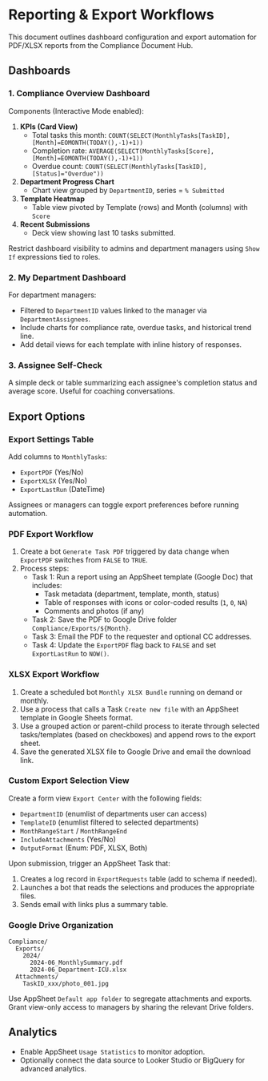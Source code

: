 # Reporting & Export Workflows

This document outlines dashboard configuration and export automation for PDF/XLSX
reports from the Compliance Document Hub.

## Dashboards

### 1. Compliance Overview Dashboard

Components (Interactive Mode enabled):

1. **KPIs (Card View)**
   * Total tasks this month: `COUNT(SELECT(MonthlyTasks[TaskID], [Month]=EOMONTH(TODAY(),-1)+1))`
   * Completion rate: `AVERAGE(SELECT(MonthlyTasks[Score], [Month]=EOMONTH(TODAY(),-1)+1))`
   * Overdue count: `COUNT(SELECT(MonthlyTasks[TaskID], [Status]="Overdue"))`
2. **Department Progress Chart**
   * Chart view grouped by `DepartmentID`, series = `% Submitted`
3. **Template Heatmap**
   * Table view pivoted by Template (rows) and Month (columns) with `Score`
4. **Recent Submissions**
   * Deck view showing last 10 tasks submitted.

Restrict dashboard visibility to admins and department managers using `Show If`
expressions tied to roles.

### 2. My Department Dashboard

For department managers:

* Filtered to `DepartmentID` values linked to the manager via `DepartmentAssignees`.
* Include charts for compliance rate, overdue tasks, and historical trend line.
* Add detail views for each template with inline history of responses.

### 3. Assignee Self-Check

A simple deck or table summarizing each assignee's completion status and average
score. Useful for coaching conversations.

## Export Options

### Export Settings Table

Add columns to `MonthlyTasks`:

* `ExportPDF` (Yes/No)
* `ExportXLSX` (Yes/No)
* `ExportLastRun` (DateTime)

Assignees or managers can toggle export preferences before running automation.

### PDF Export Workflow

1. Create a bot `Generate Task PDF` triggered by data change when `ExportPDF`
   switches from `FALSE` to `TRUE`.
2. Process steps:
   * Task 1: Run a report using an AppSheet template (Google Doc) that includes:
     * Task metadata (department, template, month, status)
     * Table of responses with icons or color-coded results (`1`, `0`, `NA`)
     * Comments and photos (if any)
   * Task 2: Save the PDF to Google Drive folder `Compliance/Exports/${Month}`.
   * Task 3: Email the PDF to the requester and optional CC addresses.
   * Task 4: Update the `ExportPDF` flag back to `FALSE` and set `ExportLastRun`
     to `NOW()`.

### XLSX Export Workflow

1. Create a scheduled bot `Monthly XLSX Bundle` running on demand or monthly.
2. Use a process that calls a Task `Create new file` with an AppSheet template in
   Google Sheets format.
3. Use a grouped action or parent-child process to iterate through selected
   tasks/templates (based on checkboxes) and append rows to the export sheet.
4. Save the generated XLSX file to Google Drive and email the download link.

### Custom Export Selection View

Create a form view `Export Center` with the following fields:

* `DepartmentID` (enumlist of departments user can access)
* `TemplateID` (enumlist filtered to selected departments)
* `MonthRangeStart` / `MonthRangeEnd`
* `IncludeAttachments` (Yes/No)
* `OutputFormat` (Enum: PDF, XLSX, Both)

Upon submission, trigger an AppSheet Task that:

1. Creates a log record in `ExportRequests` table (add to schema if needed).
2. Launches a bot that reads the selections and produces the appropriate files.
3. Sends email with links plus a summary table.

### Google Drive Organization

```
Compliance/
  Exports/
    2024/
      2024-06_MonthlySummary.pdf
      2024-06_Department-ICU.xlsx
  Attachments/
    TaskID_xxx/photo_001.jpg
```

Use AppSheet `Default app folder` to segregate attachments and exports. Grant
view-only access to managers by sharing the relevant Drive folders.

## Analytics

* Enable AppSheet `Usage Statistics` to monitor adoption.
* Optionally connect the data source to Looker Studio or BigQuery for advanced
  analytics.
